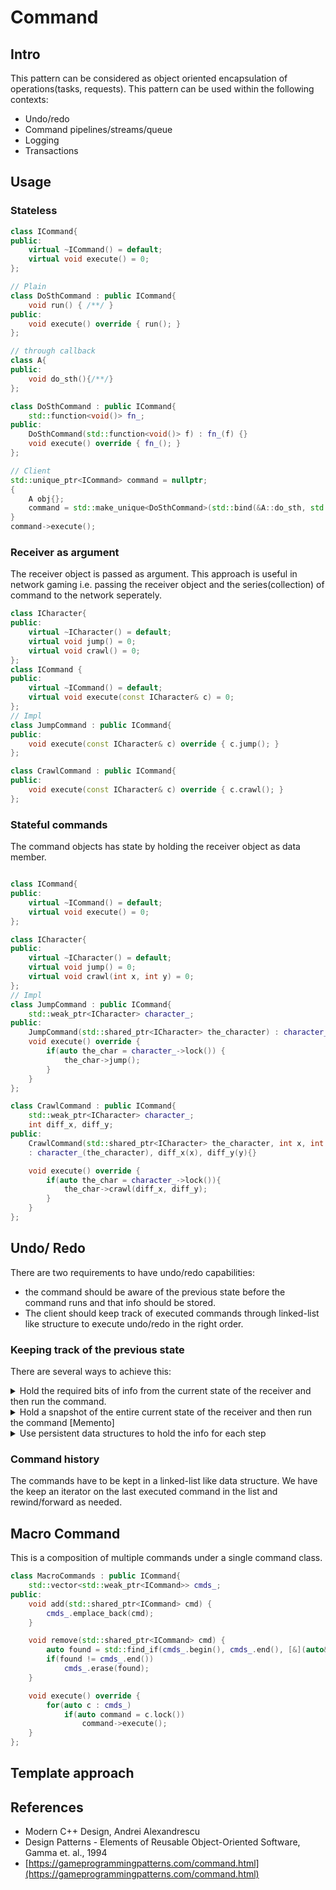 # Command
## Intro
This pattern can be considered as object oriented encapsulation of operations(tasks, requests). This pattern can be used within the following contexts:
- Undo/redo
- Command pipelines/streams/queue
- Logging
- Transactions

## Usage

### Stateless
```cpp
class ICommand{
public:
    virtual ~ICommand() = default;
    virtual void execute() = 0;
};

// Plain
class DoSthCommand : public ICommand{
    void run() { /**/ }
public:
    void execute() override { run(); }
};

// through callback
class A{
public:
    void do_sth(){/**/}
};

class DoSthCommand : public ICommand{
    std::function<void()> fn_;
public:
    DoSthCommand(std::function<void()> f) : fn_(f) {}
    void execute() override { fn_(); }
};

// Client
std::unique_ptr<ICommand> command = nullptr;
{
    A obj{};
    command = std::make_unique<DoSthCommand>(std::bind(&A::do_sth, std::ref(obj)));
}
command->execute();
```

### Receiver as argument
The receiver object is passed as argument. This approach is useful in network gaming i.e. passing the receiver object and the series(collection) of command to the network seperately.

```cpp
class ICharacter{
public:
    virtual ~ICharacter() = default;
    virtual void jump() = 0;
    virtual void crawl() = 0;
};
class ICommand {
public:
    virtual ~ICommand() = default;
    virtual void execute(const ICharacter& c) = 0;
};
// Impl
class JumpCommand : public ICommand{
public:
    void execute(const ICharacter& c) override { c.jump(); }
};

class CrawlCommand : public ICommand{
public:
    void execute(const ICharacter& c) override { c.crawl(); }
};

```

### Stateful commands
The command objects has state by holding the receiver object as data member.

```cpp

class ICommand{
public:
    virtual ~ICommand() = default;
    virtual void execute() = 0;
};

class ICharacter{
public:
    virtual ~ICharacter() = default;
    virtual void jump() = 0;
    virtual void crawl(int x, int y) = 0;
};
// Impl
class JumpCommand : public ICommand{
    std::weak_ptr<ICharacter> character_;
public:
    JumpCommand(std::shared_ptr<ICharacter> the_character) : character_(the_character) {}
    void execute() override { 
        if(auto the_char = character_->lock()) {
            the_char->jump();
        }
    }
};

class CrawlCommand : public ICommand{
    std::weak_ptr<ICharacter> character_;
    int diff_x, diff_y;
public:
    CrawlCommand(std::shared_ptr<ICharacter> the_character, int x, int y) 
    : character_(the_character), diff_x(x), diff_y(y){}

    void execute() override {
        if(auto the_char = character_->lock()){
            the_char->crawl(diff_x, diff_y);
        }
    }
};

```




## Undo/ Redo
There are two requirements to have undo/redo capabilities:
- the command should be aware of the previous state before the command runs and that info should be stored. 
- The client should keep track of executed commands through linked-list like structure to execute undo/redo in the right order.

### Keeping track of the previous state
There are several ways to achieve this:
<details>
<summary>Hold the required bits of info from the current state of the receiver and then run the command.</summary>

```cpp
class ICommand{
public:
    virtual ~ICommand() = default;
    virtual void execute() = 0;
    virtual void undo() = 0;
};

class ICharacter{
public:
    virtual ~ICharacter() = default;
    virtual void jump() = 0;
    virtual void crawl(int x, int y) = 0;
};
// Impl
class CrawlCommand : public ICommand{
    std::weak_ptr<ICharacter> character_;
    int x_, y_;
    int prev_x, prev_y;
public:
    CrawlCommand(std::shared_ptr<ICharacter> the_character, int x, int y) 
    : character_(the_character), x_(x), y_(y), prev_x(0), prev_y(0){}

    void execute() override {
        if(auto the_char = character_->lock()){
            prev_x = GetPosition(*the_char, POS::X);
            prev_y = GetPosition(*the_char, POS::y);
            the_char->crawl(x_, y_);
        }
    }

    void undo() override {
        if(auto the_char = character_->lock()) {
            the_char->crawl(prev_x, prev_y);
        }
    }
};
```
</details>

<details>

<summary>Hold a snapshot of the entire current state of the receiver and then run the command [Memento]</summary>

</details>

<details>

<summary>Use persistent data structures to hold the info for each step</summary>

</details>


### Command history
The commands have to be kept in a linked-list like data structure. We have the keep an iterator on the last executed command in the list and rewind/forward as needed.

## Macro Command
This is a composition of multiple commands under a single command class.
```cpp
class MacroCommands : public ICommand{
    std::vector<std::weak_ptr<ICommand>> cmds_;
public:
    void add(std::shared_ptr<ICommand> cmd) {
        cmds_.emplace_back(cmd);
    }

    void remove(std::shared_ptr<ICommand> cmd) {
        auto found = std::find_if(cmds_.begin(), cmds_.end(), [&](auto& c) { return cmd == c.lock(); });
        if(found != cmds_.end())
            cmds_.erase(found);
    }

    void execute() override {
        for(auto c : cmds_)
            if(auto command = c.lock())
                command->execute();
    }
};
```

## Template approach


## References
- Modern C++ Design, Andrei Alexandrescu
- Design Patterns - Elements of Reusable Object-Oriented Software, Gamma et. al., 1994
- [https://gameprogrammingpatterns.com/command.html](https://gameprogrammingpatterns.com/command.html)
